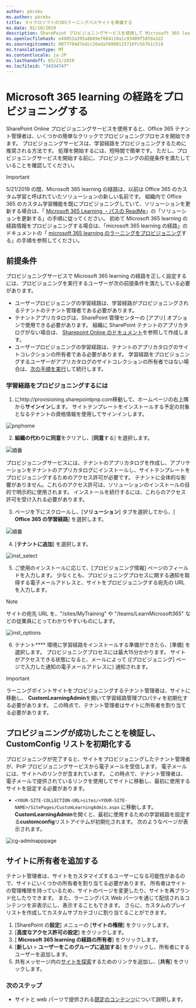 ```yaml
---
author: pkrebs
ms.author: pkrebs
title: マイクロソフトの365ラーニングパスサイトを準備する
ms.date: 02/10/2019
description: SharePoint プロビジョニングサービスを使用して Microsoft 365 learning の方法のサイトをプロビジョニングする
ms.openlocfilehash: e48052a395a8669ef684110a1c93409f5859a1d2
ms.sourcegitcommit: 0077704d7edcc26eda76900115716fc5b7b1c518
ms.translationtype: MT
ms.contentlocale: ja-JP
ms.lasthandoff: 05/21/2019
ms.locfileid: "34334747"
---
```

# <a name="provision-microsoft-365-learning-pathways"></a>Microsoft 365 learning の経路をプロビジョニングする

SharePoint Online プロビジョニングサービスを使用すると、Office 365 テナント管理者は、いくつかの簡単なクリックでプロビジョニングプロセスを開始できます。 プロビジョニングサービスは、学習経路をプロビジョニングするために推奨される方法です。 処理を開始するには、短時間で簡単です。 ただし、プロビジョニングサービスを開始する前に、プロビジョニングの前提条件を満たしていることを確認してください。

> [!IMPORTANT]
> 5/21/2019 の間、Microsoft 365 learning の経路は、以前は Office 365 のカスタム学習と呼ばれていたソリューションの新しい名前です。 組織内で Office 365 のカスタム学習機能を既にプロビジョニングしていて、ソリューションを更新する場合は、「 [Microsoft 365 Learning ・パスの ReadMe](https://github.com/pnp/custom-learning-office-365)」の「ソリューションを更新する」の手順に従ってください。 初めて Microsoft 365 learning の経路情報をプロビジョニングする場合は、「microsoft 365 learning の経路」のドキュメントの「 [microsoft 365 learning のラーニングをプロビジョニング]( https://docs.microsoft.com/en-us/office365/customlearning/custom_provision)する」の手順を参照してください。  

## <a name="prerequisites"></a>前提条件
 
プロビジョニングサービスで Microsoft 365 learning の経路を正しく設定するには、プロビジョニングを実行するユーザーが次の前提条件を満たしている必要があります。 
 
- ユーザープロビジョニングの学習経路は、学習経路がプロビジョニングされるテナントのテナント管理者である必要があります。  
- テナントアプリカタログは、SharePoint 管理センターの [アプリ] オプションで使用できる必要があります。 組織に SharePoint テナントのアプリカタログがない場合は、 [Sharepoint Online のドキュメント](https://docs.microsoft.com/en-us/sharepoint/use-app-catalog)を参照して作成します。  
- ユーザープロビジョニングの学習経路は、テナントのアプリカタログのサイトコレクションの所有者である必要があります。 学習経路をプロビジョニングするユーザーがアプリカタログのサイトコレクションの所有者ではない場合は、[次の手順を実行](addappadmin.md)して続行します。 

### <a name="to-provision-learning-pathways"></a>学習経路をプロビジョニングするには

1. にhttp://provisioning.sharepointpnp.com移動して、ホームページの右上隅から**サインイン**します。  サイトテンプレートをインストールする予定の対象となるテナントの資格情報を使用してサインインします。

![pnphome](media/inst_signin.png)

2. **組織の代わりに同意**をクリアし、[**同意**する] を選択します。

![順番](media/inst_perms.png)

プロビジョニングサービスには、テナントのアプリカタログを作成し、アプリケーションをテナントのアプリカタログにインストールし、サイトテンプレートをプロビジョニングするためのアクセス許可が必要です。 テナントに全体的な影響がありません。これらのアクセス許可は、ソリューションのインストールの目的で明示的に使用されます。 インストールを続行するには、これらのアクセス許可を受け入れる必要があります。

3. ページを下にスクロールし、[**ソリューション**] タブを選択してから、[ **Office 365 の学習経路**] を選択します。 

![順番](media/inst_select.png)

4. [**テナントに追加**] を選択します。

![inst_select](media/inst_add.png)

5. ご使用のインストールに応じて、[プロビジョニング情報] ページのフィールドを入力します。 少なくとも、プロビジョニングプロセスに関する通知を取得する電子メールアドレスと、サイトをプロビジョニングする宛先の URL を入力します。  
> [!NOTE]
> サイトの宛先 URL を、"/sites/MyTraining" や "/teams/LearnMicrosoft365" などの従業員にとってわかりやすいものにします。

![inst_options](media/inst_options.png)

6. テナント**** 環境に学習経路をインストールする準備ができたら、[準備] を選択します。  プロビジョニングプロセスには最大15分かかります。 サイトがアクセスできる状態になると、メールによって ([プロビジョニング] ページで入力した通知の電子メールアドレスに) 通知されます。 

> [!IMPORTANT]
> ラーニングポイントサイトをプロビジョニングするテナント管理者は、サイトに移動し、 **CustomLearningAdmin**を開いて学習経路管理プロパティを初期化する必要があります。 この時点で、テナント管理者はサイトに所有者を割り当てる必要があります。 

## <a name="validate-provisioning-success-and-initialize-the-customconfig-list"></a>プロビジョニングが成功したことを検証し、CustomConfig リストを初期化する

プロビジョニングが完了すると、サイトをプロビジョニングしたテナント管理者が、PnP プロビジョニングサービスから電子メールを受信します。 電子メールには、サイトへのリンクが含まれています。 この時点で、テナント管理者は、電子メールで提供されているリンクを使用してサイトに移動し、最初に使用するサイトを設定する必要があります。

- `<YOUR-SITE-COLLECTION-URL>sites/<YOUR-SITE-NAME>/SitePages/CustomLearningAdmin.aspx` に移動します。 **CustomLearningAdmin**を開くと、最初に使用するための学習経路を設定する**customconfig**リストアイテムが初期化されます。 次のようなページが表示されます。

![cg-adminapppage](media/cg-adminapppage.png)

## <a name="add-owners-to-site"></a>サイトに所有者を追加する
テナント管理者は、サイトをカスタマイズするユーザーになる可能性があるので、サイトにいくつかの所有者を割り当てる必要があります。 所有者はサイトの管理権限を持っているため、サイトのページを変更したり、サイトを再ブランド化したりできます。 また、ラーニングパス Web パーツを通じて配信されるコンテンツを非表示にし、表示することもできます。 さらに、カスタムのプレイリストを作成してカスタムサブカテゴリに割り当てることができます。  

1. [SharePoint の**設定**] メニューの [**サイトの権限**] をクリックします。
2. [**高度なアクセス許可の設定**] をクリックします。
3. [ **Microsoft 365 learning の経路の所有者**] をクリックします。
4. [**新しい** > **ユーザーをこのグループに追加する**] をクリックし、所有者にするユーザーを追加します。 
5. 共有メッセージ内の[サイトを探索](custom_exploresite.md)するためのリンクを追加し、[**共有**] をクリックします。

### <a name="next-steps"></a>次のステップ
- サイトと web パーツで提供される[既定のコンテンツ](custom_exploresite.md)について説明します。
